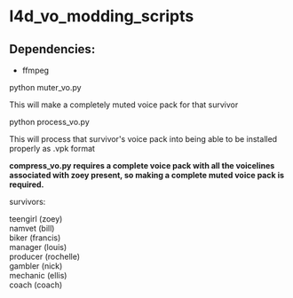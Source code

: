 # l4d_vo_modding_scripts

## Dependencies:
- ffmpeg

python muter_vo.py <survivor>  
  
This will make a completely muted voice pack for that survivor

python process_vo.py <survivor>  
  
This will process that survivor's voice pack into being able to be installed properly as .vpk format

**compress_vo.py requires a complete voice pack with all the voicelines associated with zoey present, so making a complete muted voice pack is required.**

survivors:  

teengirl (zoey)  
namvet (bill)  
biker (francis)   
manager (louis)  
producer (rochelle)  
gambler (nick)  
mechanic (ellis)  
coach (coach)  
